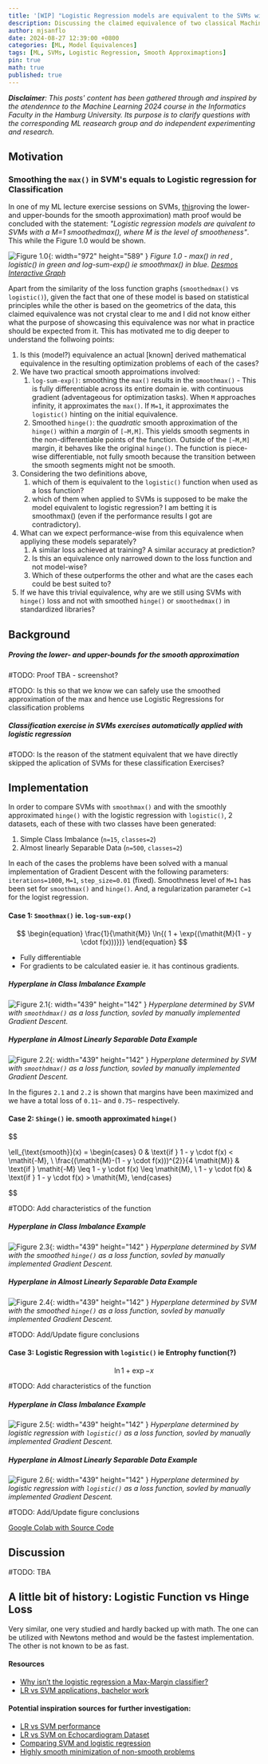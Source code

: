 ```yaml
---
title: '[WIP] "Logistic Regression models are equivalent to the SVMs with a smoothed max()"'
description: Discussing the claimed equivalence of two classical Machine Learning models given by a smooth approximation.
author: mjsanflo
date: 2024-08-27 12:39:00 +0800
categories: [ML, Model Equivalences]
tags: [ML, SVMs, Logistic Regression, Smooth Approximaptions]
pin: true
math: true
published: true
---
```


_**Disclaimer**: This posts' content has been gathered through and inspired by the atendennce to the Machine Learning 2024 course in the Informatics Faculty in the Hamburg University. Its purpose is to clarify questions with the corresponding ML reasearch group and do independent experimenting and research._

## Motivation
### Smoothing the ```max()``` in SVM's equals to Logistic regression for Classification

In one of my ML lecture exercise sessions on SVMs, [this](#proving-the-lower--and-upper-bounds-for-the-smooth-approximation)roving the lower- and upper-bounds for the smooth approximation) math proof would be concluded with the statement:
_"Logistic regression models are quivalent to SVMs with a M=1 smoothedmax(), where M is the level of smootheness"_. This while the Figure 1.0 would be shown.

![Figure 1.0](assets/img/00002/max_lf_smoothmax.png){: width="972" height="589" } _Figure 1.0 - max() in red , logistic() in green and log-sum-exp() ie smoothmax() in blue. [Desmos Interactive Graph](https://www.desmos.com/calculator/neyxo30qal)_

Apart from the similarity of the loss function graphs (```smoothedmax()``` vs ```logistic()```), given the fact that one of these model is based on statistical principles while the other is based on the geometrics of the data, this claimed equivalence was not crystal clear to me and I did not know either what the purpose of showcasing this equivalence was nor what in practice should be expected from it. This  has motivated me to dig deeper to understand the follwoing points:


1. Is this (model?) equivalence an actual [known] derived mathematical equivalence in the resulting optimization problems of each of the cases?
2. We have two practical smooth approimations involved:
    1. ```log-sum-exp()```: smoothing the ```max()``` results in the ```smoothmax()``` -  This is fully differentiable across its entire domain ie. with continuous gradient (adventageous for optimization tasks). When ```M``` approaches infinity, it approximates the ```max()```. If ```M=1```, it approximates the ```logistic()``` hinting on the initial equivalence.
    2. Smoothed ```hinge()```: the _quadratic_ smooth approximation of the ```hinge()``` within a _margin_ of ```[−M,M]```. This yields smooth segments in the non-differentiable points of the function. Outside of the ```[−M,M]``` margin, it behaves like the original ```hinge()```. The function is piece-wise differentiable, not fully smooth because the transition between the smooth segments might not be smooth.
3. Considering the two definitions above,
    1. which of them is equivalent to the ```logistic()``` function when used as a loss function?
    2. which of them when applied to SVMs is supposed to be make the model equivalent to logistic regression? I am betting it is smoothmax() (even if the performance results I got are contradictory). 
4. What can we expect performance-wise from this equivalence when appliying these models separately? 
    1. A similar loss achieved at training? A similar accuracy at prediction?
    3. Is this an equivalence only narrowed down to the loss function and not model-wise? 
    4. Which of these outperforms the other and what are the cases each could be best suited to?
5. If we have this trivial equivalence, why are we still using SVMs with ```hinge()``` loss and not with smoothed ```hinge()``` or ```smoothedmax()``` in standardized libraries?



## Background

##### Proving the lower- and upper-bounds for the smooth approximation

#TODO: Proof TBA - screenshot?

#TODO: Is this so that we know we can safely use the smoothed approximation of the max and hence use Logistic Regressions for classification problems

##### Classification exercise in SVMs exercises automatically applied with logistic regression

#TODO: Is the reason of the statment equivalent that we have directly skipped the aplication of SVMs for these classification Exercises?


## Implementation

In order to compare SVMs with ```smoothmax()``` and with the smoothly approximated ```hinge()``` with the logistic regression with ```logistic()```, 2 datasets, each of these with two classes have been generated:
1. Simple Class Imbalance (```n=15```, ```classes=2```)
2. Almost linearly Separable Data (```n=500```, ```classes=2```)

In each of the cases the problems have been solved with a manual implementation of Gradient Descent with the following parameters: ```iterations=1000```, ```M=1```, ```step_size=0.01``` (fixed). Smoothness level of ```M=1``` has been set for ```smoothmax()``` and ```hinge()```. And, a regularization parameter ```C=1``` for the logist regression.



#### Case 1: ```Smoothmax()``` ie. ```log-sum-exp()```

$$
\begin{equation}
  \frac{1}{\mathit{M}} \ln{( 1 + \exp{(\mathit{M}(1 - y \cdot f(x)))})}
\end{equation}
$$
- Fully differentiable
- For gradients to be calculated easier ie. it has continous gradients.

##### Hyperplane in Class Imbalance Example
![Figure 2.1](assets/img/00001/smoothmax_class_imbalance_hyperplane.png){: width="439" height="142" } _Hyperplane determined by SVM with ```smoothdmax()``` as a loss function, sovled by manually implemented Gradient Descent._

##### Hyperplane in Almost Linearly Separable Data Example
![Figure 2.2](assets/img/00001/smoothmax_almost_linearly_separable_hyperplane.png){: width="439" height="142" } _Hyperplane determined by SVM with ```smoothdmax()``` as a loss function, sovled by manually implemented Gradient Descent._

In the figures ```2.1``` and ```2.2``` is shown that margins have been maximized and we have a total loss of ```0.11~``` and ```0.75~``` respectively.


#### Case 2: ```Shinge()``` ie. smooth approximated ```hinge()```

$$

\ell_{\text{smooth}}(x) =
\begin{cases} 
0 & \text{if } 1 - y \cdot f(x) < \mathit{-M}, \\
\frac{(\mathit{M}-(1 - y \cdot f(x)))^{2}}{4 \mathit{M}}  & \text{if } \mathit{-M} \leq 1 - y \cdot f(x) \leq  \mathit{M}, \\
1 - y \cdot f(x) & \text{if } 1 - y \cdot f(x) > \mathit{M},
\end{cases}

$$

#TODO: Add characteristics of the function

##### Hyperplane in Class Imbalance Example
![Figure 2.3](assets/img/00001/shinge_class_imbalance_hyperplane.png){: width="439" height="142" } _Hyperplane determined by SVM with the smoothed ```hinge()``` as a loss function, sovled by manually implemented Gradient Descent._

##### Hyperplane in Almost Linearly Separable Data Example
![Figure 2.4](assets/img/00001/shinge_almost_linearly_separable_hyperplane.png){: width="439" height="142" } _Hyperplane determined by SVM with the smoothed ```hinge()``` as a loss function, sovled by manually implemented Gradient Descent._

#TODO: Add/Update figure conclusions


#### Case 3: Logistic Regression with ```logistic()``` ie Entrophy function(?)

$$
\begin{equation}
  \ln{1 + \exp{-x}}
\end{equation}
$$

#TODO: Add characteristics of the function

##### Hyperplane in Class Imbalance Example
![Figure 2.5](assets/img/00001/logistic_class_imbalance_hyperplane.png){: width="439" height="142" } _Hyperplane determined by logistic regression with ```logistic()``` as a loss function, sovled by manually implemented Gradient Descent._

##### Hyperplane in Almost Linearly Separable Data Example
![Figure 2.6](assets/img/00001/logistic_almost_linearly_separable_hyperplane.png){: width="439" height="142" } _Hyperplane determined by logistic regression with ```logistic()``` as a loss function, sovled by manually implemented Gradient Descent._

#TODO: Add/Update figure conclusions

[Google Colab with Source Code](https://colab.research.google.com/drive/1Dgjhq1lk6CxCZKBjVNKpvStc7j9UvLcm)


## Discussion
#TODO: TBA


## A little bit of history: Logistic Function vs Hinge Loss
Very similar, one very studied and hardly backed up with math.
The one can be utilized with Newtons method and would be the fastest implementation.
The other is not known to be as fast.


#### Resources
- [Why isn’t the logistic regression a Max-Margin classifier?](https://medium.com/@anuragbms/why-isnt-the-logistic-regression-a-max-margin-classifier-4c6961cf23b1)
- [LR vs SVM applications, bachelor work](https://kurser.math.su.se/pluginfile.php/20130/mod_folder/content/0/Kandidat/2018/2018_20_report.pdf%3Fforcedownload%3D1)


#### Potential inspiration sources for further investigation:
- [LR vs SVM performance](https://www.quora.com/When-does-the-logistic-regression-perform-better-than-a-linear-SVM)
- [LR vs SVM on Echocardiogram Dataset](https://iptek.its.ac.id/index.php/inferensi/article/view/14121)
- [Comparing SVM and logistic regression](https://stats.stackexchange.com/questions/95340/comparing-svm-and-logistic-regression)
- [Highly smooth minimization of non-smooth problems](https://proceedings.mlr.press/v125/bullins20a/bullins20a.pdf)

